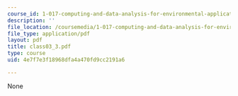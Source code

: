 ```yaml
---
course_id: 1-017-computing-and-data-analysis-for-environmental-applications-fall-2003
description: ''
file_location: /coursemedia/1-017-computing-and-data-analysis-for-environmental-applications-fall-2003/4e7f7e3f18968dfa4a470fd9cc2191a6_class03_3.pdf
file_type: application/pdf
layout: pdf
title: class03_3.pdf
type: course
uid: 4e7f7e3f18968dfa4a470fd9cc2191a6

---
```

None